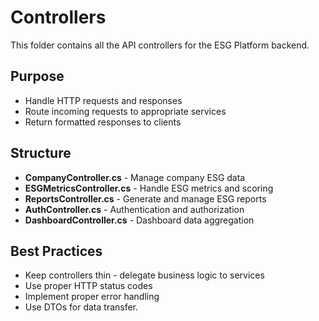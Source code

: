 # Controllers

This folder contains all the API controllers for the ESG Platform backend.

## Purpose
- Handle HTTP requests and responses
- Route incoming requests to appropriate services
- Return formatted responses to clients

## Structure
- **CompanyController.cs** - Manage company ESG data
- **ESGMetricsController.cs** - Handle ESG metrics and scoring
- **ReportsController.cs** - Generate and manage ESG reports
- **AuthController.cs** - Authentication and authorization
- **DashboardController.cs** - Dashboard data aggregation

## Best Practices
- Keep controllers thin - delegate business logic to services
- Use proper HTTP status codes
- Implement proper error handling
- Use DTOs for data transfer.
